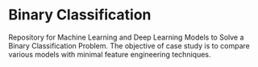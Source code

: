 # Binary Classification
Repository for Machine Learning and Deep Learning Models to Solve a Binary Classification Problem. The objective of case study is to compare various models with minimal feature engineering techniques.
